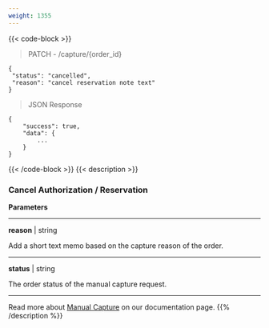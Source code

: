 ```yaml
---
weight: 1355
---
```

{{< code-block >}}

> PATCH - /capture/{order_id}

```shell
{
 "status": "cancelled",
 "reason": "cancel reservation note text"
}
```
> JSON Response


```shell
{
    "success": true,
    "data": {
        ...
    }
}
```
{{< /code-block >}}
{{< description >}}
### Cancel Authorization / Reservation

**Parameters**

----------------
__reason__ | string

Add a short text memo based on the capture reason of the order.  

----------------
__status__ | string

The order status of the manual capture request.

----------------

Read more about [Manual Capture](/tools/manual-capture) on our documentation page.
{{% /description %}}
